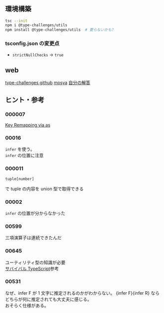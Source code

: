 #

## 環境構築

```bash
tsc --init
npm i @type-challenges/utils
npm install @type-challenges/utils  # 要らないかも?
```

### tsconfig.json の変更点

- `strictNullChecks` -> `true`

## web

[type-challenges github](https://github.com/type-challenges/type-challenges)
[mosya<TC>](https://mosya.dev/type-challenges/dashboard)
[自分の解答](https://github.com/AmanouToona/type-challenge-sol)

## ヒント・参考

### 000007

[Key Remapping via as](https://www.typescriptlang.org/docs/handbook/2/mapped-types.html#key-remapping-via-as)

### 00016

`infer` を使う。  
`infer` の位置に注意

### 000011

```**ts**
tuple[number]
```

で tuple の内容を union 型で取得できる

### 00002

`infer` の位置が分からなかった

### 00599

三項演算子は連続できたんだ

### 00645

ユーティリティ型の知識が必要  
[サバイバル TypeScript](https://typescriptbook.jp/reference/type-reuse/utility-types)参考

### 00531

なぜ、infer F が 1 文字に推定されるのかがわからない。 {infer F}{infer R} ならどちらが何に推定されても大丈夫に感じる。  
おそらく仕様がある。
